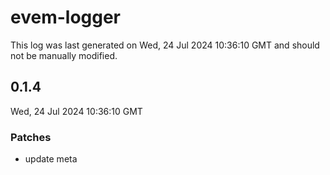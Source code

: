# evem-logger

This log was last generated on Wed, 24 Jul 2024 10:36:10 GMT and should not be manually modified.

## 0.1.4
Wed, 24 Jul 2024 10:36:10 GMT

### Patches

- update meta